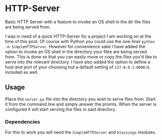 # HTTP-Server
Basic HTTP Server with a feature to invoke an OS shell in the dir the files are being served from.

I was in need of a quick HTTP-Server for a project I am working on at the time of this post. Of course with Python you could use the one-liner `python -m SimpleHTTPServer`. However for convenience sake I have added the option to invoke an OS shell in the directory your files are being served from. This is done so that you can easily move or copy the files you'd like to serve into the relevant directory. I have also added the option to define a host and port of your choosing but a default setting of `127.0.0.1:8000` is included as well.

## Usage

Place the `server.py` file into the directory you wish to serve files from. Start it from the command line and simply answer the promts. When the server is configured it will start serving the files in said directory.

### Dependencies

For this to work you will need the `SimpleHTTPServer` and `blessings` modules.
